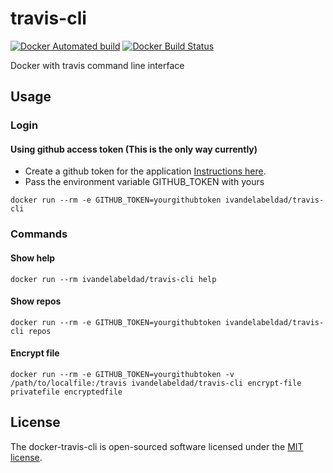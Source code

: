 # travis-cli

[![Docker Automated build](https://img.shields.io/docker/automated/ivandelabeldad/travis-cli.svg?style=flat-square)](https://store.docker.com/community/images/ivandelabeldad/travis-cli)
[![Docker Build Status](https://img.shields.io/docker/build/ivandelabeldad/travis-cli.svg?style=flat-square)](https://store.docker.com/community/images/ivandelabeldad/travis-cli)

Docker with travis command line interface

## Usage

### Login

#### Using github access token (This is the only way currently)

- Create a github token for the application [Instructions here](https://help.github.com/articles/creating-a-personal-access-token-for-the-command-line/).
- Pass the environment variable GITHUB_TOKEN with yours

```
docker run --rm -e GITHUB_TOKEN=yourgithubtoken ivandelabeldad/travis-cli
```

### Commands

#### Show help
```
docker run --rm ivandelabeldad/travis-cli help
```

#### Show repos

```
docker run --rm -e GITHUB_TOKEN=yourgithubtoken ivandelabeldad/travis-cli repos
```

#### Encrypt file
```
docker run --rm -e GITHUB_TOKEN=yourgithubtoken -v /path/to/localfile:/travis ivandelabeldad/travis-cli encrypt-file privatefile encryptedfile
```

## License

The docker-travis-cli is open-sourced software licensed under
the [MIT license](https://github.com/ivandelabeldad/travis-cli/blob/master/LICENSE).
